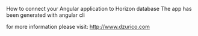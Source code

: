 How to connect your Angular application to Horizon database
The app has been generated with angular cli

for more information please visit: http://www.dzurico.com